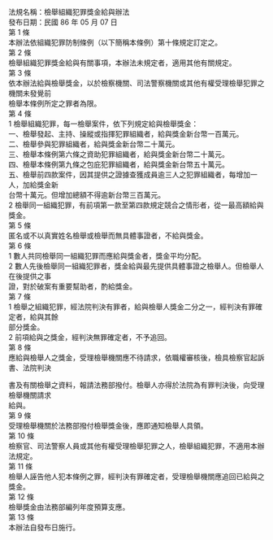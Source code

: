 法規名稱：檢舉組織犯罪獎金給與辦法  
發布日期：民國 86 年 05 月 07 日  
第 1 條  
本辦法依組織犯罪防制條例（以下簡稱本條例）第十條規定訂定之。  
第 2 條  
檢舉組織犯罪獎金給與有關事項，本辦法未規定者，適用其他有關規定。  
第 3 條  
依本辦法給與檢舉獎金，以於檢察機關、司法警察機關或其他有權受理檢舉犯罪之機關未發覺前  
檢舉本條例所定之罪者為限。  
第 4 條  
1 檢舉組織犯罪，每一檢舉案件，依下列規定給與檢舉獎金：  
一、檢舉發起、主持、操縱或指揮犯罪組織者，給與獎金新台幣一百萬元。  
二、檢舉參與犯罪組織者，給與獎金新台幣二十萬元。  
三、檢舉本條例第六條之資助犯罪組織者，給與獎金新台幣二十萬元。  
四、檢舉本條例第九條之包庇犯罪組織者，給與獎金新台幣五十萬元。  
五、檢舉前四款案件，因其提供之證據查獲成員逾三人之犯罪組織者，每增加一人，加給獎金新  
台幣十萬元。但增加總額不得逾新台幣三百萬元。  
2 檢舉同一組織犯罪，有前項第一款至第四款規定競合之情形者，從一最高額給與獎金。  
第 5 條  
匿名或不以真實姓名檢舉或檢舉而無具體事證者，不給與獎金。  
第 6 條  
1 數人共同檢舉同一組織犯罪而應給與獎金者，獎金平均分配。  
2 數人先後檢舉同一組織犯罪者，獎金給與最先提供具體事證之檢舉人。但檢舉人在後提供之事  
證，對於破案有重要幫助者，酌給獎金。  
第 7 條  
1 檢舉之組織犯罪，經法院判決有罪者，給與檢舉人獎金二分之一，經判決有罪確定者，給與其餘  
部分獎金。  
2 前項給與之獎金，經判決無罪確定者，不予追回。  
第 8 條  
應給與檢舉人之獎金，受理檢舉機關應不待請求，依職權審核後，檢具檢察官起訴書、法院判決  


書及有關檢舉之資料，報請法務部撥付。檢舉人亦得於法院為有罪判決後，向受理檢舉機關請求  
給與。  
第 9 條  
受理檢舉機關於法務部撥付檢舉獎金後，應即通知檢舉人具領。  
第 10 條  
檢察官、司法警察人員或其他有權受理檢舉犯罪之人，檢舉組織犯罪，不適用本辦法規定。  
第 11 條  
檢舉人誣告他人犯本條例之罪，經判決有罪確定者，受理檢舉機關應追回已給與之獎金。  
第 12 條  
檢舉獎金由法務部編列年度預算支應。  
第 13 條  
本辦法自發布日施行。  


